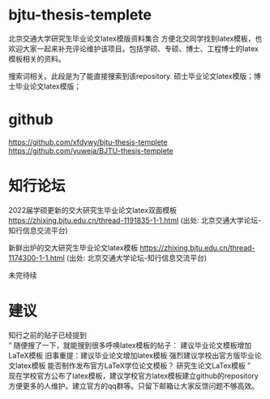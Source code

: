 # bjtu-thesis-templete
北京交通大学研究生毕业论文latex模版资料集合
方便北交同学找到latex模板，也欢迎大家一起来补充评论维护该项目。包括学硕、专硕、博士、工程博士的latex模板相关的资料。

搜索词相关。此段是为了能直接搜索到该repository.  硕士毕业论文latex模版；博士毕业论文latex模版；

# github
https://github.com/xfdywy/bjtu-thesis-templete \
https://github.com/yuweia/BJTU-thesis-templete


# 知行论坛
2022届学硕更新的交大研究生毕业论文latex双面模板
https://zhixing.bjtu.edu.cn/thread-1191835-1-1.html
(出处: 北京交通大学论坛-知行信息交流平台)

新鲜出炉的交大研究生毕业论文latex模板
https://zhixing.bjtu.edu.cn/thread-1174300-1-1.html
(出处: 北京交通大学论坛-知行信息交流平台)


未完待续


# 建议
知行之前的贴子已经提到 \
“ 随便搜了一下，就能搜到很多呼唤latex模板的帖子：
建议毕业论文模板增加LaTeX模板
旧事重提：建议毕业论文增加latex模板
强烈建议学校出官方版毕业论文latex模板
能否制作发布官方LaTeX学位论文模板？
研究生论文LaTex模板 ” \
现在学校官方公布了latex模板，建议学校官方latex模板建立github的repository方便更多的人维护。建立官方的qq群等。只留下邮箱让大家反馈问题不够高效。


